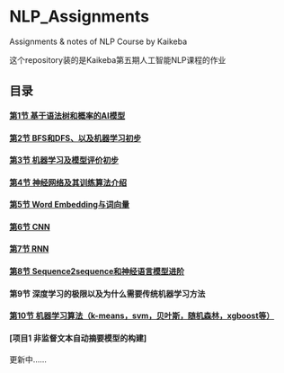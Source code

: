 # NLP_Assignments

Assignments & notes of NLP Course by Kaikeba

这个repository装的是Kaikeba第五期人工智能NLP课程的作业



## 目录

#### [第1节 基于语法树和概率的AI模型](https://github.com/SimZhou/NLP_Assignments/tree/master/01_NLP_Main_Course/Assignment01)

#### [第2节 BFS和DFS、以及机器学习初步](https://github.com/SimZhou/NLP_Assignments/tree/master/01_NLP_Main_Course/Assignment02)

#### [第3节 机器学习及模型评价初步](https://github.com/SimZhou/NLP_Assignments/tree/master/01_NLP_Main_Course/Assignment03)

#### [第4节 神经网络及其训练算法介绍](https://github.com/SimZhou/NLP_Assignments/tree/master/01_NLP_Main_Course/Assignment04)

#### [第5节 Word Embedding与词向量](https://github.com/SimZhou/NLP_Assignments/tree/master/01_NLP_Main_Course/Assignment05)

#### [第6节 CNN](https://github.com/SimZhou/NLP_Assignments/tree/master/01_NLP_Main_Course/Assignment06)

#### [第7节 RNN](https://github.com/SimZhou/NLP_Assignments/tree/master/01_NLP_Main_Course/Assignment07)

#### [第8节 Sequence2sequence和神经语言模型进阶](https://github.com/SimZhou/NLP_Assignments/tree/master/01_NLP_Main_Course/Assignment08)

#### 第9节 深度学习的极限以及为什么需要传统机器学习方法

#### [第10节 机器学习算法（k-means，svm，贝叶斯，随机森林，xgboost等）](https://github.com/SimZhou/NLP_Assignments/tree/master/01_NLP_Main_Course/Assignment10)

#### [项目1 非监督文本自动摘要模型的构建]

更新中……

